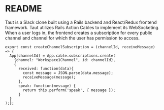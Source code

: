 # README

Taut is a Slack clone built using a Rails backend and React/Redux frontend framework.
Taut utilizes Rails Action Cables to implement its WebSocketing.
When a user logs in, the frontend creates a subscription for every public channel and channel for which the user has permission to access.

```
export const createChannelSubscription = (channelId, receiveMessage) => {
  App[channelId] = App.cable.subscriptions.create(
    {channel: "Workspace1Channel", id: channelId},
    {
      received: function(data){
        const message = JSON.parse(data.message);
        receiveMessage(message);
      },
      speak: function(message) {
        return this.perform('speak', { message });
      }
  }
);};
```
